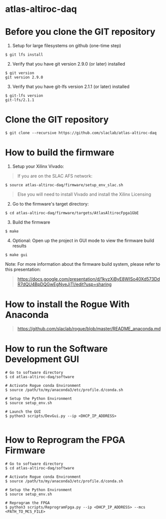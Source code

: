 # atlas-altiroc-daq

<!--- ########################################################################################### -->

# Before you clone the GIT repository

1) Setup for large filesystems on github (one-time step)

```
$ git lfs install
```

2) Verify that you have git version 2.9.0 (or later) installed 

```
$ git version
git version 2.9.0
```

3) Verify that you have git-lfs version 2.1.1 (or later) installed 

```
$ git-lfs version
git-lfs/2.1.1
```

<!--- ########################################################################################### -->

# Clone the GIT repository

```
$ git clone --recursive https://github.com/slaclab/atlas-altiroc-daq
```

<!--- ########################################################################################### -->

# How to build the firmware 

1) Setup your Xilinx Vivado:

> If you are on the SLAC AFS network:

```
$ source atlas-altiroc-daq/firmware/setup_env_slac.sh
```

> Else you will need to install Vivado and install the Xilinx Licensing

2) Go to the firmware's target directory:

```
$ cd atlas-altiroc-daq/firmware/targets/AtlasAltirocFpga1GbE
```

3) Build the firmware

```
$ make
```

4) Optional: Open up the project in GUI mode to view the firmware build results

```
$ make gui
```

Note: For more information about the firmware build system, please refer to this presentation:

> https://docs.google.com/presentation/d/1kvzXiByE8WISo40Xd573DdR7dQU4BpDQGwEgNyeJjTI/edit?usp=sharing

<!--- ########################################################################################### -->

# How to install the Rogue With Anaconda

> https://github.com/slaclab/rogue/blob/master/README_anaconda.md

<!--- ########################################################################################### -->

# How to run the Software Development GUI

```
# Go to software directory
$ cd atlas-altiroc-daq/software

# Activate Rogue conda Environment 
$ source /path/to/my/anaconda3/etc/profile.d/conda.sh

# Setup the Python Environment
$ source setup_env.sh

# Launch the GUI
$ python3 scripts/DevGui.py --ip <DHCP_IP_ADDRESS>
 
```

<!--- ########################################################################################### -->


# How to Reprogram the FPGA Firmware

```
# Go to software directory
$ cd atlas-altiroc-daq/software

# Activate Rogue conda Environment 
$ source /path/to/my/anaconda3/etc/profile.d/conda.sh

# Setup the Python Environment
$ source setup_env.sh

# Reprogram the FPGA
$ python3 scripts/ReprogramFpga.py --ip <DHCP_IP_ADDRESS> --mcs <PATH_TO_MCS_FILE>
```

<!--- ########################################################################################### -->
